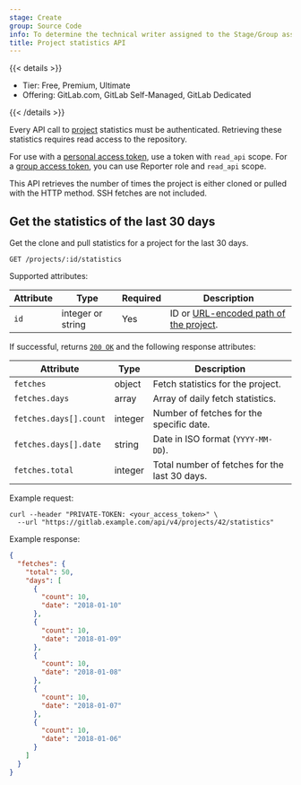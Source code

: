 ```yaml
---
stage: Create
group: Source Code
info: To determine the technical writer assigned to the Stage/Group associated with this page, see https://handbook.gitlab.com/handbook/product/ux/technical-writing/#assignments
title: Project statistics API
---
```


{{< details >}}

- Tier: Free, Premium, Ultimate
- Offering: GitLab.com, GitLab Self-Managed, GitLab Dedicated

{{< /details >}}

Every API call to [project](../user/project/_index.md) statistics must be authenticated.
Retrieving these statistics requires read access to the repository.

For use with a [personal access token](../user/profile/personal_access_tokens.md),
use a token with `read_api` scope. For a [group access token](../user/group/settings/group_access_tokens.md),
you can use Reporter role and `read_api` scope.

This API retrieves the number of times the project is either cloned or pulled
with the HTTP method. SSH fetches are not included.

## Get the statistics of the last 30 days

Get the clone and pull statistics for a project for the last 30 days.

```plaintext
GET /projects/:id/statistics
```

Supported attributes:

| Attribute | Type              | Required | Description                                                                    |
|-----------|-------------------|----------|--------------------------------------------------------------------------------|
| `id`      | integer or string | Yes      | ID or [URL-encoded path of the project](rest/_index.md#namespaced-paths).     |

If successful, returns [`200 OK`](rest/troubleshooting.md#status-codes) and the
following response attributes:

| Attribute              | Type    | Description |
|------------------------|---------|-------------|
| `fetches`              | object  | Fetch statistics for the project. |
| `fetches.days`         | array   | Array of daily fetch statistics. |
| `fetches.days[].count` | integer | Number of fetches for the specific date. |
| `fetches.days[].date`  | string  | Date in ISO format (`YYYY-MM-DD`). |
| `fetches.total`        | integer | Total number of fetches for the last 30 days. |

Example request:

```shell
curl --header "PRIVATE-TOKEN: <your_access_token>" \
  --url "https://gitlab.example.com/api/v4/projects/42/statistics"
```

Example response:

```json
{
  "fetches": {
    "total": 50,
    "days": [
      {
        "count": 10,
        "date": "2018-01-10"
      },
      {
        "count": 10,
        "date": "2018-01-09"
      },
      {
        "count": 10,
        "date": "2018-01-08"
      },
      {
        "count": 10,
        "date": "2018-01-07"
      },
      {
        "count": 10,
        "date": "2018-01-06"
      }
    ]
  }
}
```
